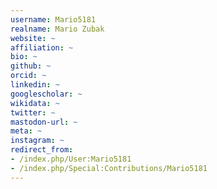 ```yaml
---
username: Mario5181
realname: Mario Zubak
website: ~
affiliation: ~
bio: ~
github: ~
orcid: ~
linkedin: ~
googlescholar: ~
wikidata: ~
twitter: ~
mastodon-url: ~
meta: ~
instagram: ~
redirect_from:
- /index.php/User:Mario5181
- /index.php/Special:Contributions/Mario5181
---
```

